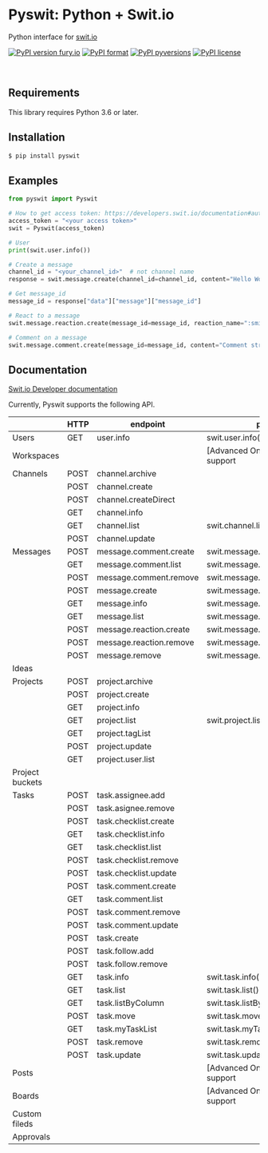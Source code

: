 # Pyswit: Python + Swit.io

Python interface for [swit.io](https://swit.io/)

[![PyPI version fury.io](https://badge.fury.io/py/pyswit.svg)](https://pypi.org/project/pyswit/)
[![PyPI format](https://img.shields.io/pypi/format/pyswit.svg)](https://pypi.python.org/pypi/pyswit/)
[![PyPI pyversions](https://img.shields.io/pypi/pyversions/pyswit.svg)](https://pypi.python.org/pypi/pyswit/)
[![PyPI license](https://img.shields.io/pypi/l/pyswit.svg)](https://pypi.python.org/pypi/pyswit/)

<br>

## Requirements

This library requires Python 3.6 or later.

## Installation

```sh
$ pip install pyswit
```

## Examples

```py
from pyswit import Pyswit

# How to get access token: https://developers.swit.io/documentation#authentication
access_token = "<your access token>"
swit = Pyswit(access_token)

# User
print(swit.user.info())

# Create a message
channel_id = "<your_channel_id>"  # not channel name
response = swit.message.create(channel_id=channel_id, content="Hello World")

# Get message_id
message_id = response["data"]["message"]["message_id"]

# React to a message
swit.message.reaction.create(message_id=message_id, reaction_name=":smile:")

# Comment on a message
swit.message.comment.create(message_id=message_id, content="Comment string here")
```

## Documentation

[Swit.io Developer documentation](https://developers.swit.io/documentation#introduction)

Currently, Pyswit supports the following API.

|                 | HTTP | endpoint                | pyswit                             |                    |
| --------------- | ---- | ----------------------- | ---------------------------------- | ------------------ |
| Users           | GET  | user.info               | swit.user.info()                   | :white_check_mark: |
| Workspaces      |      |                         | [Advanced Only] No plan to support | :x:                |
| Channels        | POST | channel.archive         |                                    |                    |
|                 | POST | channel.create          |                                    |                    |
|                 | POST | channel.createDirect    |                                    |                    |
|                 | GET  | channel.info            |                                    |                    |
|                 | GET  | channel.list            | swit.channel.list()                | :white_check_mark: |
|                 | POST | channel.update          |                                    |                    |
| Messages        | POST | message.comment.create  | swit.message.comment.create()      | :white_check_mark: |
|                 | GET  | message.comment.list    | swit.message.comment.list()        | :white_check_mark: |
|                 | POST | message.comment.remove  | swit.message.comment.remove()      | :white_check_mark: |
|                 | POST | message.create          | swit.message.create()              | :white_check_mark: |
|                 | GET  | message.info            | swit.message.info()                | :white_check_mark: |
|                 | GET  | message.list            | swit.message.list()                | :white_check_mark: |
|                 | POST | message.reaction.create | swit.message.reaction.create()     | :white_check_mark: |
|                 | POST | message.reaction.remove | swit.message.reaction.remove()     | :white_check_mark: |
|                 | POST | message.remove          | swit.message.remove()              | :white_check_mark: |
| Ideas           |      |                         |                                    |                    |
| Projects        | POST | project.archive         |                                    |                    |
|                 | POST | project.create          |                                    |                    |
|                 | GET  | project.info            |                                    |                    |
|                 | GET  | project.list            | swit.project.list()                | :white_check_mark: |
|                 | GET  | project.tagList         |                                    |                    |
|                 | POST | project.update          |                                    |                    |
|                 | GET  | project.user.list       |                                    |                    |
| Project buckets |      |                         |                                    |                    |
| Tasks           | POST | task.assignee.add       |                                    |                    |
|                 | POST | task.asignee.remove     |                                    |                    |
|                 | POST | task.checklist.create   |                                    |                    |
|                 | GET  | task.checklist.info     |                                    |                    |
|                 | GET  | task.checklist.list     |                                    |                    |
|                 | POST | task.checklist.remove   |                                    |                    |
|                 | POST | task.checklist.update   |                                    |                    |
|                 | POST | task.comment.create     |                                    |                    |
|                 | GET  | task.comment.list       |                                    |                    |
|                 | POST | task.comment.remove     |                                    |                    |
|                 | POST | task.comment.update     |                                    |                    |
|                 | POST | task.create             |                                    |                    |
|                 | POST | task.follow.add         |                                    |                    |
|                 | POST | task.follow.remove      |                                    |                    |
|                 | GET  | task.info               | swit.task.info()                   | :white_check_mark: |
|                 | GET  | task.list               | swit.task.list()                   | :white_check_mark: |
|                 | GET  | task.listByColumn       | swit.task.listByColumn()           | :white_check_mark: |
|                 | POST | task.move               | swit.task.move()                   | :white_check_mark: |
|                 | GET  | task.myTaskList         | swit.task.myTaskList()             | :white_check_mark: |
|                 | POST | task.remove             | swit.task.remove()                 | :white_check_mark: |
|                 | POST | task.update             | swit.task.update()                 | :white_check_mark: |
| Posts           |      |                         | [Advanced Only] No plan to support | :x:                |
| Boards          |      |                         | [Advanced Only] No plan to support | :x:                |
| Custom fileds   |      |                         |                                    |                    |
| Approvals       |      |                         |                                    |                    |
